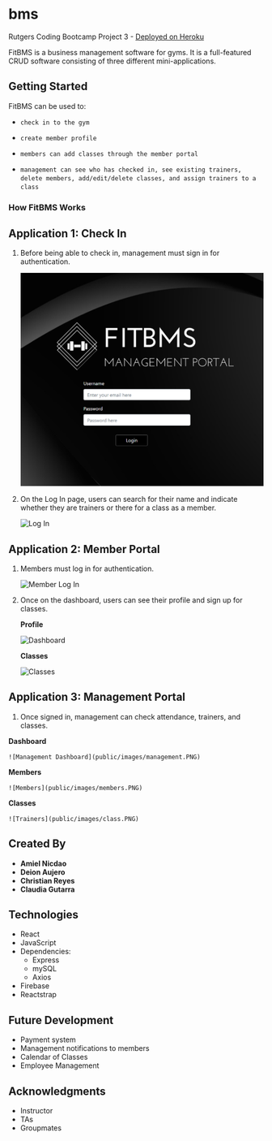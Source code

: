 # bms

Rutgers Coding Bootcamp Project 3 - [Deployed on Heroku](https://fitbms.herokuapp.com/)

FitBMS is a business management software for gyms. It is a full-featured CRUD software consisting of three different mini-applications. 

## Getting Started

FitBMS can be used to:

  * `check in to the gym`

  * `create member profile`

  * `members can add classes through the member portal`

  * `management can see who has checked in, see existing trainers, delete members, add/edit/delete classes, and assign trainers to a class`

### How FitBMS Works

## Application 1: Check In

1. Before being able to check in, management must sign in for authentication.

    ![Check In](client/public/images/admin.PNG)

2. On the Log In page, users can search for their name and indicate whether they are trainers or there for a class as a member.

    ![Log In](public/images/checkIn.PNG)

## Application 2: Member Portal

1. Members must log in for authentication.

    ![Member Log In](public/images/mPortal.PNG)

2. Once on the dashboard, users can see their profile and sign up for classes.

    **Profile**

    ![Dashboard](public/images/memberProfile.PNG)

    **Classes**

    ![Classes](public/images/classes.PNG)

## Application 3: Management Portal

1. Once signed in, management can check attendance, trainers, and classes.

  **Dashboard**

    ![Management Dashboard](public/images/management.PNG)

  **Members**

    ![Members](public/images/members.PNG)

  **Classes**

    ![Trainers](public/images/class.PNG)

## Created By

* **Amiel Nicdao** 
* **Deion Aujero**
* **Christian Reyes**
* **Claudia Gutarra**

## Technologies

* React
* JavaScript
* Dependencies:
    * Express
    * mySQL
    * Axios
* Firebase
* Reactstrap

## Future Development

* Payment system
* Management notifications to members
* Calendar of Classes
* Employee Management

## Acknowledgments

* Instructor
* TAs
* Groupmates